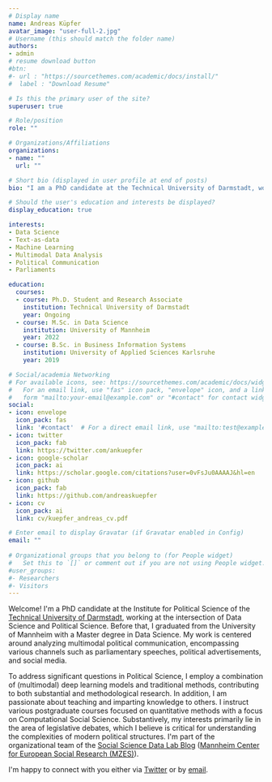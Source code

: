 ```yaml
---
# Display name
name: Andreas Küpfer
avatar_image: "user-full-2.jpg"
# Username (this should match the folder name)
authors:
- admin
# resume download button
#btn:
#- url : "https://sourcethemes.com/academic/docs/install/"
#  label : "Download Resume"

# Is this the primary user of the site?
superuser: true

# Role/position
role: ""

# Organizations/Affiliations
organizations:
- name: ""
  url: ""

# Short bio (displayed in user profile at end of posts)
bio: "I am a PhD candidate at the Technical University of Darmstadt, working at the intersection of Data Science and Political Science. Before that, I graduated from the University of Mannheim with a M.Sc. in Data Science. My work is centered around analyzing multimodal political communication, encompassing various channels such as parliamentary speeches, political advertisements, and social media."

# Should the user's education and interests be displayed?
display_education: true

interests:
- Data Science
- Text-as-data
- Machine Learning
- Multimodal Data Analysis
- Political Communication
- Parliaments

education:
  courses:
  - course: Ph.D. Student and Research Associate
    institution: Technical University of Darmstadt
    year: Ongoing
  - course: M.Sc. in Data Science
    institution: University of Mannheim
    year: 2022
  - course: B.Sc. in Business Information Systems
    institution: University of Applied Sciences Karlsruhe
    year: 2019

# Social/academia Networking
# For available icons, see: https://sourcethemes.com/academic/docs/widgets/#icons
#   For an email link, use "fas" icon pack, "envelope" icon, and a link in the
#   form "mailto:your-email@example.com" or "#contact" for contact widget.
social:
- icon: envelope
  icon_pack: fas
  link: '#contact'  # For a direct email link, use "mailto:test@example.org".
- icon: twitter
  icon_pack: fab
  link: https://twitter.com/ankuepfer
- icon: google-scholar
  icon_pack: ai
  link: https://scholar.google.com/citations?user=0vFsJu0AAAAJ&hl=en
- icon: github
  icon_pack: fab
  link: https://github.com/andreaskuepfer
- icon: cv
  icon_pack: ai
  link: cv/kuepfer_andreas_cv.pdf

# Enter email to display Gravatar (if Gravatar enabled in Config)
email: ""
  
# Organizational groups that you belong to (for People widget)
#   Set this to `[]` or comment out if you are not using People widget.  
#user_groups:
#- Researchers
#- Visitors
---
```


Welcome! I'm a PhD candidate at the Institute for Political Science of the <a href="https://www.politikwissenschaft.tu-darmstadt.de/institut/personen_pw/kuepfer_andreas/andreas_kuepfer_inhalt.en.jsp" target="_blank">Technical University of Darmstadt</a>, working at the intersection of Data Science and Political Science. Before that, I graduated from the University of Mannheim with a Master degree in Data Science. My work is centered around analyzing multimodal political communication, encompassing various channels such as parliamentary speeches, political advertisements, and social media.

To address significant questions in Political Science, I employ a combination of (multimodal) deep learning models and traditional methods, contributing to both substantial and methodological research. In addition, I am passionate about teaching and imparting knowledge to others. I instruct various postgraduate courses focused on quantitative methods with a focus on Computational Social Science. Substantively, my interests primarily lie in the area of legislative debates, which I believe is critical for understanding the complexities of modern political structures. I'm part of the organizational team of the [Social Science Data Lab Blog](https://www.mzes.uni-mannheim.de/socialsciencedatalab/) ([Mannheim Center for European Social Research (MZES)](https://www.mzes.uni-mannheim.de/)).

I'm happy to connect with you either via [Twitter](https://www.twitter.com/ankuepfer) or by [email](mailto:andreas.kuepfer@tu-darmstadt.de).
